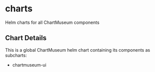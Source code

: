 # charts
Helm charts for all ChartMuseum components

## Chart Details

This is a global ChartMuseum helm chart containing its components as subcharts:
- chartmuseum-ui